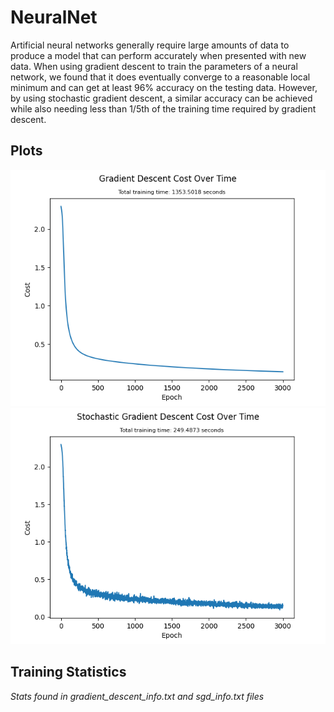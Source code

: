 # NeuralNet

Artificial neural networks generally require large amounts of data to produce a model that can perform accurately when presented with new data. When using gradient descent to train the parameters of a neural network, we found that it does eventually converge to a reasonable local minimum and can get at least 96% accuracy on the testing data. However, by using stochastic gradient descent, a similar accuracy can be achieved while also needing less than 1/5th of the training time required by gradient descent.

## Plots
![Gradient Descent Plot](./gradient_descent_fig.png?raw=true)
![Gradient Descent Plot](./sgd_fig.png?raw=true)

## Training Statistics
*Stats found in gradient_descent_info.txt and sgd_info.txt files*
